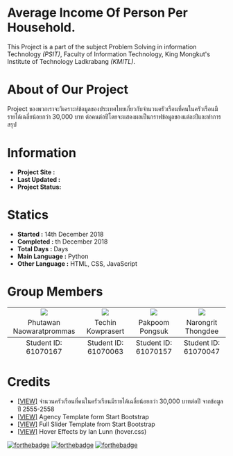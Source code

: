 
# Average Income Of Person Per Household.
This Project is a part of the subject Problem Solving in information Technology *(PSIT)*, Faculty of Information Technology,
King Mongkut's Institute of Technology Ladkrabang *(KMITL)*.

# About of Our Project
Project ของพวกเราจะวิเคราะห์ข้อมูลของประเทศไทยเกี่ยวกับจำนวนครัวเรือนที่คนในครัวเรือนมีรายได้เฉลี่ยน้อยกว่า 30,000 บาท ต่อคนต่อปีโดยจะแสดงผลเป็นกราฟข้อมูลของแต่ละปีและทำการสรุป

# Information
* **Project Site :**
* **Last Updated :**
* **Project Status:**

# Statics 
* **Started :** 14th December 2018
* **Completed :** th December 2018
* **Total Days :** Days
* **Main Language :** Python
* **Other Language :** HTML, CSS, JavaScript

# Group Members
<table>
	<tr align="center">
		<td><a href="https://github.com/PhutawanITF61" target="_blank"><img src="Member Profile/tawan.png"></a></td>
		<td><a href="https://github.com/61070063" target="_blank"><img src="Member Profile/tom.png"></a></td>
		<td><a href="https://github.com/h2oprince1" target="_blank"><img src="Member Profile/fluke.png"></a></td>
		<td><a href="https://github.com/itluciano" target="_blank"><img src="Member Profile/jack.png"></a></td>
	</tr>
	<tr align="center">
		<td>Phutawan Naowaratprommas</td>
		<td>Techin Kowprasert</td>
		<td>Pakpoom Pongsuk</td>
		<td>Narongrit Thongdee</td>
	</tr>
	<tfoot align="center">
		<td>Student ID: 61070167</td>
		<td>Student ID: 61070063</td>
		<td>Student ID: 61070157</td>
		<td>Student ID: 61070047</td>
	</tfoot>
</table>

# Credits
* [[VIEW]](https://data.go.th/DatasetDetail.aspx?id=0d929453-42e0-4c8c-bac2-5a73e53fde65) จำนวนครัวเรือนที่คนในครัวเรือนมีรายได้เฉลี่ยน้อยกว่า 30,000 บาทต่อปี จากข้อมูลปี 2555-2558
* [[VIEW]](https://startbootstrap.com/template-overviews/agency/) Agency Template form Start Bootstrap
* [[VIEW]](https://startbootstrap.com/template-overviews/full-slider/) Full Slider Template from Start Bootstrap
* [[VIEW]](http://ianlunn.github.io/Hover/) Hover Effects by Ian Lunn (hover.css)



[![forthebadge](https://forthebadge.com/images/badges/made-with-python.svg)](https://www.python.org)
[![forthebadge](https://forthebadge.com/images/badges/built-by-developers.svg)](https://forthebadge.com)
[![forthebadge](https://forthebadge.com/images/badges/built-with-love.svg)](https://forthebadge.com)

